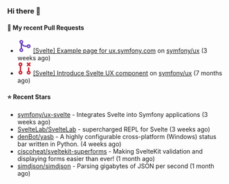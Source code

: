 ### Hi there 👋

#### 🔨 My recent Pull Requests

- ![](./assets/pr-merged.svg) [[Svelte] Example page for ux.symfony.com](https://github.com/symfony/ux/pull/795) on [symfony/ux](https://github.com/symfony/ux) (3 weeks ago)
- ![](./assets/pr-closed.svg) [[Svelte] Introduce Svelte UX component](https://github.com/symfony/ux/pull/498) on [symfony/ux](https://github.com/symfony/ux) (7 months ago)

#### ⭐ Recent Stars

- [symfony/ux-svelte](https://github.com/symfony/ux-svelte) - Integrates Svelte into Symfony applications (3 weeks ago)
- [SvelteLab/SvelteLab](https://github.com/SvelteLab/SvelteLab) - supercharged REPL for Svelte (3 weeks ago)
- [denBot/yasb](https://github.com/denBot/yasb) - A highly configurable cross-platform (Windows) status bar written in Python. (4 weeks ago)
- [ciscoheat/sveltekit-superforms](https://github.com/ciscoheat/sveltekit-superforms) - Making SvelteKit validation and displaying forms easier than ever! (1 month ago)
- [simdjson/simdjson](https://github.com/simdjson/simdjson) - Parsing gigabytes of JSON per second  (1 month ago)